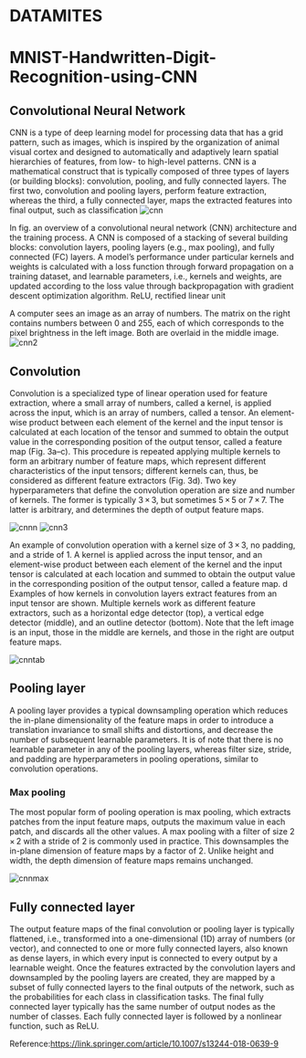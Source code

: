 # DATAMITES
# MNIST-Handwritten-Digit-Recognition-using-CNN
## Convolutional Neural Network
CNN is a type of deep learning model for processing data that has a grid pattern, such as images, which is inspired by the organization of animal visual cortex and designed to automatically and adaptively learn spatial hierarchies of features, from low- to high-level patterns. CNN is a mathematical construct that is typically composed of three types of layers (or building blocks): convolution, pooling, and fully connected layers. The first two, convolution and pooling layers, perform feature extraction, whereas the third, a fully connected layer, maps the extracted features into final output, such as classification
![cnn](https://user-images.githubusercontent.com/51207580/59979341-48fbae00-9604-11e9-93e3-7842334c0a28.png)

In fig. an overview of a convolutional neural network (CNN) architecture and the training process. A CNN is composed of a stacking of several building blocks: convolution layers, pooling layers (e.g., max pooling), and fully connected (FC) layers. A model’s performance under particular kernels and weights is calculated with a loss function through forward propagation on a training dataset, and learnable parameters, i.e., kernels and weights, are updated according to the loss value through backpropagation with gradient descent optimization algorithm. ReLU, rectified linear unit

A computer sees an image as an array of numbers. The matrix on the right contains numbers between 0 and 255, each of which corresponds to the pixel brightness in the left image. Both are overlaid in the middle image.
![cnn2](https://user-images.githubusercontent.com/51207580/59979373-bc052480-9604-11e9-85b8-464367fdc891.png)

## Convolution
Convolution is a specialized type of linear operation used for feature extraction, where a small array of numbers, called a kernel, is applied across the input, which is an array of numbers, called a tensor. An element-wise product between each element of the kernel and the input tensor is calculated at each location of the tensor and summed to obtain the output value in the corresponding position of the output tensor, called a feature map (Fig. 3a–c). This procedure is repeated applying multiple kernels to form an arbitrary number of feature maps, which represent different characteristics of the input tensors; different kernels can, thus, be considered as different feature extractors (Fig. 3d). Two key hyperparameters that define the convolution operation are size and number of kernels. The former is typically 3 × 3, but sometimes 5 × 5 or 7 × 7. The latter is arbitrary, and determines the depth of output feature maps.

![cnnn](https://user-images.githubusercontent.com/51207580/59979430-844aac80-9605-11e9-9fe0-69a4b09abad9.png)
![cnn3](https://user-images.githubusercontent.com/51207580/59979416-3cc42080-9605-11e9-88d5-456631566a6f.png)

 An example of convolution operation with a kernel size of 3 × 3, no padding, and a stride of 1. A kernel is applied across the input tensor, and an element-wise product between each element of the kernel and the input tensor is calculated at each location and summed to obtain the output value in the corresponding position of the output tensor, called a feature map. d Examples of how kernels in convolution layers extract features from an input tensor are shown. Multiple kernels work as different feature extractors, such as a horizontal edge detector (top), a vertical edge detector (middle), and an outline detector (bottom). Note that the left image is an input, those in the middle are kernels, and those in the right are output feature maps.
 
 ![cnntab](https://user-images.githubusercontent.com/51207580/59979487-3c785500-9606-11e9-9ebb-d8b7e6cd6891.png)

## Pooling layer
A pooling layer provides a typical downsampling operation which reduces the in-plane dimensionality of the feature maps in order to introduce a translation invariance to small shifts and distortions, and decrease the number of subsequent learnable parameters. It is of note that there is no learnable parameter in any of the pooling layers, whereas filter size, stride, and padding are hyperparameters in pooling operations, similar to convolution operations.

### Max pooling
The most popular form of pooling operation is max pooling, which extracts patches from the input feature maps, outputs the maximum value in each patch, and discards all the other values. A max pooling with a filter of size 2 × 2 with a stride of 2 is commonly used in practice. This downsamples the in-plane dimension of feature maps by a factor of 2. Unlike height and width, the depth dimension of feature maps remains unchanged.

![cnnmax](https://user-images.githubusercontent.com/51207580/59979525-ac86db00-9606-11e9-83ad-19cc2ee666cf.png)

## Fully connected layer
The output feature maps of the final convolution or pooling layer is typically flattened, i.e., transformed into a one-dimensional (1D) array of numbers (or vector), and connected to one or more fully connected layers, also known as dense layers, in which every input is connected to every output by a learnable weight. Once the features extracted by the convolution layers and downsampled by the pooling layers are created, they are mapped by a subset of fully connected layers to the final outputs of the network, such as the probabilities for each class in classification tasks. The final fully connected layer typically has the same number of output nodes as the number of classes. Each fully connected layer is followed by a nonlinear function, such as ReLU.

Reference:https://link.springer.com/article/10.1007/s13244-018-0639-9
